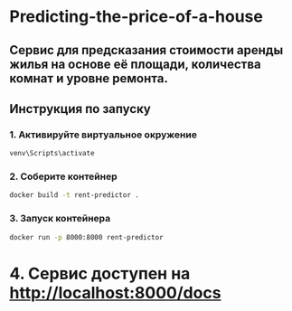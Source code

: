 # Predicting-the-price-of-a-house
## Сервис для предсказания стоимости аренды жилья на основе её площади, количества комнат и уровне ремонта.

## Инструкция по запуску

### 1. Активируйте виртуальное окружение
```bash
venv\Scripts\activate
```

### 2. Соберите контейнер
```bash
docker build -t rent-predictor .
```
### 3. Запуск контейнера

```bash
docker run -p 8000:8000 rent-predictor
```

# 4. Сервис доступен на <http://localhost:8000/docs>
